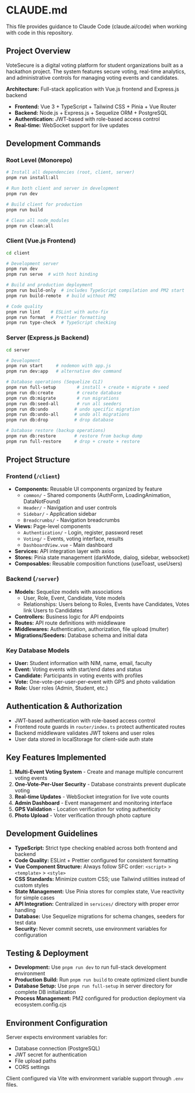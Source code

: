 # CLAUDE.md

This file provides guidance to Claude Code (claude.ai/code) when working with code in this repository.

## Project Overview

VoteSecure is a digital voting platform for student organizations built as a hackathon project. The system features secure voting, real-time analytics, and administrative controls for managing voting events and candidates.

**Architecture:** Full-stack application with Vue.js frontend and Express.js backend
- **Frontend:** Vue 3 + TypeScript + Tailwind CSS + Pinia + Vue Router
- **Backend:** Node.js + Express.js + Sequelize ORM + PostgreSQL
- **Authentication:** JWT-based with role-based access control
- **Real-time:** WebSocket support for live updates

## Development Commands

### Root Level (Monorepo)
```bash
# Install all dependencies (root, client, server)
pnpm run install:all

# Run both client and server in development
pnpm run dev

# Build client for production
pnpm run build

# Clean all node_modules
pnpm run clean:all
```

### Client (Vue.js Frontend)
```bash
cd client

# Development server
pnpm run dev
pnpm run serve  # with host binding

# Build and production deployment
pnpm run build-only  # includes TypeScript compilation and PM2 start
pnpm run build-remote  # build without PM2

# Code quality
pnpm run lint    # ESLint with auto-fix
pnpm run format  # Prettier formatting
pnpm run type-check  # TypeScript checking
```

### Server (Express.js Backend)
```bash
cd server

# Development
pnpm run start     # nodemon with app.js
pnpm run dev:app   # alternative dev command

# Database operations (Sequelize CLI)
pnpm run full-setup        # install + create + migrate + seed
pnpm run db:create         # create database
pnpm run db:migrate        # run migrations
pnpm run db:seed-all       # run all seeders
pnpm run db:undo          # undo specific migration
pnpm run db:undo-all      # undo all migrations
pnpm run db:drop          # drop database

# Database restore (backup operations)
pnpm run db:restore       # restore from backup dump
pnpm run full-restore     # drop + create + restore
```

## Project Structure

### Frontend (`/client`)
- **Components:** Reusable UI components organized by feature
  - `common/` - Shared components (AuthForm, LoadingAnimation, DataNotFound)
  - `Header/` - Navigation and user controls
  - `Sidebar/` - Application sidebar
  - `Breadcrumbs/` - Navigation breadcrumbs
- **Views:** Page-level components
  - `Authentication/` - Login, register, password reset
  - `Voting/` - Events, voting interface, results
  - `DashboardView.vue` - Main dashboard
- **Services:** API integration layer with axios
- **Stores:** Pinia state management (darkMode, dialog, sidebar, websocket)
- **Composables:** Reusable composition functions (useToast, useUsers)

### Backend (`/server`)
- **Models:** Sequelize models with associations
  - User, Role, Event, Candidate, Vote models
  - Relationships: Users belong to Roles, Events have Candidates, Votes link Users to Candidates
- **Controllers:** Business logic for API endpoints
- **Routes:** API route definitions with middleware
- **Middlewares:** Authentication, authorization, file upload (multer)
- **Migrations/Seeders:** Database schema and initial data

### Key Database Models
- **User:** Student information with NIM, name, email, faculty
- **Event:** Voting events with start/end dates and status
- **Candidate:** Participants in voting events with profiles
- **Vote:** One-vote-per-user-per-event with GPS and photo validation
- **Role:** User roles (Admin, Student, etc.)

## Authentication & Authorization

- JWT-based authentication with role-based access control
- Frontend route guards in `router/index.ts` protect authenticated routes
- Backend middleware validates JWT tokens and user roles
- User data stored in localStorage for client-side auth state

## Key Features Implemented

1. **Multi-Event Voting System** - Create and manage multiple concurrent voting events
2. **One-Vote-Per-User Security** - Database constraints prevent duplicate voting
3. **Real-time Updates** - WebSocket integration for live vote counts
4. **Admin Dashboard** - Event management and monitoring interface
5. **GPS Validation** - Location verification for voting authenticity
6. **Photo Upload** - Voter verification through photo capture

## Development Guidelines

- **TypeScript:** Strict type checking enabled across both frontend and backend
- **Code Quality:** ESLint + Prettier configured for consistent formatting
- **Vue Component Structure:** Always follow SFC order: `<script>` > `<template>` > `<style>`
- **CSS Standards:** Minimize custom CSS; use Tailwind utilities instead of custom styles
- **State Management:** Use Pinia stores for complex state, Vue reactivity for simple cases
- **API Integration:** Centralized in `services/` directory with proper error handling
- **Database:** Use Sequelize migrations for schema changes, seeders for test data
- **Security:** Never commit secrets, use environment variables for configuration

## Testing & Deployment

- **Development:** Use `pnpm run dev` to run full-stack development environment
- **Production Build:** Run `pnpm run build` to create optimized client bundle
- **Database Setup:** Use `pnpm run full-setup` in server directory for complete DB initialization
- **Process Management:** PM2 configured for production deployment via ecosystem.config.cjs

## Environment Configuration

Server expects environment variables for:
- Database connection (PostgreSQL)
- JWT secret for authentication
- File upload paths
- CORS settings

Client configured via Vite with environment variable support through `.env` files.
